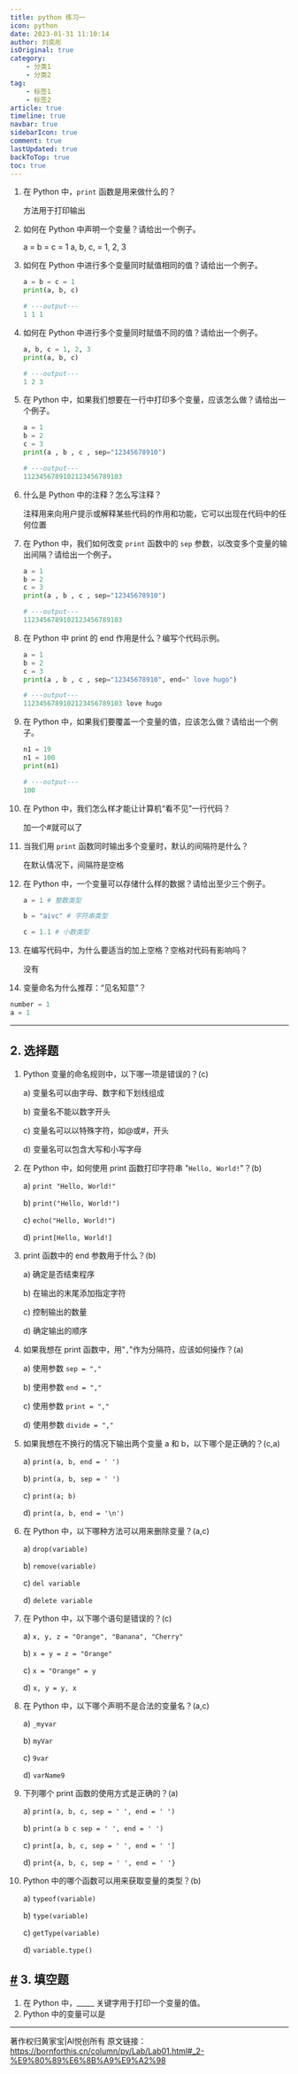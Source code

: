 ```yaml
---
title: python 练习一
icon: python
date: 2023-01-31 11:10:14
author: 刘奕彤
isOriginal: true
category: 
    - 分类1
    - 分类2
tag:
    - 标签1
    - 标签2
article: true
timeline: true
navbar: true
sidebarIcon: true
comment: true
lastUpdated: true
backToTop: true
toc: true
---
```


1. 在 Python 中，`print` 函数是用来做什么的？   

    方法用于打印输出

2. 如何在 Python 中声明一个变量？请给出一个例子。  

     a = b = c = 1  a, b, c, = 1, 2, 3

3. 如何在 Python 中进行多个变量同时赋值相同的值？请给出一个例子。

    ```python
    a = b = c = 1
    print(a, b, c)
    
    # ---output---
    1 1 1 
    ```

    

4. 如何在 Python 中进行多个变量同时赋值不同的值？请给出一个例子。

    ```python
    a, b, c = 1, 2, 3
    print(a, b, c)
    
    # ---output---
    1 2 3
    ```

    

5. 在 Python 中，如果我们想要在一行中打印多个变量，应该怎么做？请给出一个例子。

    ```python
    a = 1
    b = 2
    c = 3
    print(a , b , c , sep="12345678910")
    
    # ---output---
    1123456789102123456789103
    ```

    

6. 什么是 Python 中的注释？怎么写注释？

    注释用来向用户提示或解释某些代码的作用和功能，它可以出现在代码中的任何位置

7. 在 Python 中，我们如何改变 `print` 函数中的 `sep` 参数，以改变多个变量的输出间隔？请给出一个例子。

    ```python
    a = 1
    b = 2
    c = 3
    print(a , b , c , sep="12345678910")
    
    # ---output---
    1123456789102123456789103
    ```

    

8. 在 Python 中 print 的 end 作用是什么？编写个代码示例。

    ```py
    a = 1
    b = 2
    c = 3
    print(a , b , c , sep="12345678910", end=" love hugo")
    
    # ---output---
    1123456789102123456789103 love hugo
    ```

    

9. 在 Python 中，如果我们要覆盖一个变量的值，应该怎么做？请给出一个例子。

    ```python
    n1 = 19
    n1 = 100
    print(n1)
    
    # ---output--- 
    100
    ```

    

10. 在 Python 中，我们怎么样才能让计算机“看不见”一行代码？

    加一个#就可以了

11. 当我们用 `print` 函数同时输出多个变量时，默认的间隔符是什么？

    在默认情况下，间隔符是空格

12. 在 Python 中，一个变量可以存储什么样的数据？请给出至少三个例子。

    ```python
    a = 1 # 整数类型
    ```

    ```python
    b = "aivc" # 字符串类型
    ```

    ```python
    c = 1.1 # 小数类型
    ```

    

13. 在编写代码中，为什么要适当的加上空格？空格对代码有影响吗？

    没有

14. 变量命名为什么推荐：“见名知意”？

```python
number = 1
a = 1
```



------



## 2. 选择题

1. Python 变量的命名规则中，以下哪一项是错误的？(c)

    a) 变量名可以由字母、数字和下划线组成

    b) 变量名不能以数字开头

    c) 变量名可以以特殊字符，如@或#，开头

    d) 变量名可以包含大写和小写字母

2. 在 Python 中，如何使用 print 函数打印字符串 "`Hello, World!`"？(b)

    a) `print "Hello, World!"`

    b) `print("Hello, World!")`

    c) `echo("Hello, World!")`

    d) `print[Hello, World!]`

3. print 函数中的 end 参数用于什么？(b)

    a) 确定是否结束程序

    b) 在输出的末尾添加指定字符

    c) 控制输出的数量

    d) 确定输出的顺序

4. 如果我想在 print 函数中，用"`,`"作为分隔符，应该如何操作？(a)

    a) 使用参数 `sep = ","`

    b) 使用参数 `end = ","`

    c) 使用参数 `print = ","`

    d) 使用参数 `divide = ","`

5. 如果我想在不换行的情况下输出两个变量 a 和 b，以下哪个是正确的？(c,a)

    a) `print(a, b, end = ' ')`

    b) `print(a, b, sep = ' ')`

    c) `print(a; b)`

    d) `print(a, b, end = '\n')`

6. 在 Python 中，以下哪种方法可以用来删除变量？(a,c)

    a) `drop(variable)`

    b) `remove(variable)`

    c) `del variable`

    d) `delete variable`

7. 在 Python 中，以下哪个语句是错误的？(c)

    a) `x, y, z = "Orange", "Banana", "Cherry"`

    b) `x = y = z = "Orange"`

    c) `x = "Orange" = y`

    d) `x, y = y, x`

8. 在 Python 中，以下哪个声明不是合法的变量名？(a,c)

    a) `_myvar`

    b) `myVar`

    c) `9var`

    d) `varName9`

9. 下列哪个 print 函数的使用方式是正确的？(a)

    a) `print(a, b, c, sep = ' ', end = ' ')`

    b) `print(a b c sep = ' ', end = ' ')`

    c) `print[a, b, c, sep = ' ', end = ' ']`

    d) `print{a, b, c, sep = ' ', end = ' '}`

10. Python 中的哪个函数可以用来获取变量的类型？(b)

    a) `typeof(variable)`

    b) `type(variable)`

    c) `getType(variable)`

    d) `variable.type()`

## [#](#_3-填空题) 3. 填空题

1. 在 Python 中，_____ 关键字用于打印一个变量的值。
2. Python 中的变量可以是

------

著作权归黄家宝|AI悦创所有 原文链接：https://bornforthis.cn/column/py/Lab/Lab01.html#_2-%E9%80%89%E6%8B%A9%E9%A2%98
